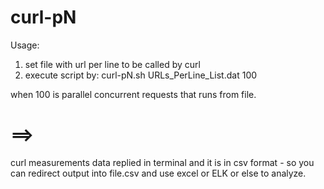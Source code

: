 # curl-pN
Usage:

1. set file with url per line to be called by curl
2. execute script by: 
curl-pN.sh URLs_PerLine_List.dat 100 

when 100 is parallel concurrent requests that runs from file.
# ==>
curl measurements data replied in terminal and it is in csv format - so you can redirect output into file.csv and use excel or ELK or else to analyze.
